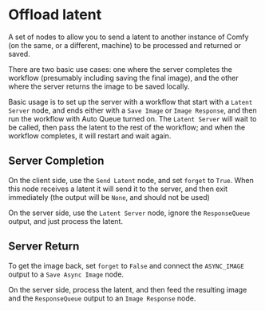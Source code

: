 # Offload latent

A set of nodes to allow you to send a latent to another instance of Comfy (on the same, or a different, machine) to be processed and returned or saved.

There are two basic use cases: one where the server completes the workflow (presumably including saving the final image), and the other where the server
returns the image to be saved locally.

Basic usage is to set up the server with a workflow that start with a `Latent Server` node, and ends either with a `Save Image` or `Image Response`,
and then run the workflow with Auto Queue turned on. The `Latent Server` will wait to be called, then pass the latent to the rest of the workflow;
and when the workflow completes, it will restart and wait again.

## Server Completion

On the client side, use the `Send Latent` node, and set `forget` to `True`. When this node receives a latent it will send it to the server, and then exit
immediately (the output will be `None`, and should not be used)

On the server side, use the `Latent Server` node, ignore the `ResponseQueue` output, and just process the latent.

## Server Return

To get the image back, set `forget` to `False` and connect the `ASYNC_IMAGE` output to a `Save Async Image` node.

On the server side, process the latent, and then feed the resulting image and the `ResponseQueue` output to an `Image Response` node.

